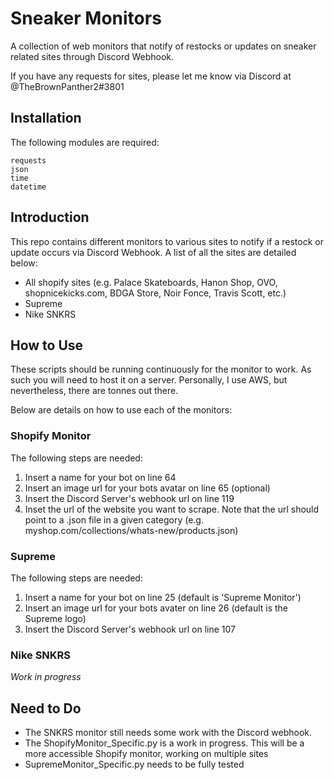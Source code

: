 # Sneaker Monitors
A collection of web monitors that notify of restocks or updates on sneaker related sites through Discord Webhook.

If you have any requests for sites, please let me know via Discord at @TheBrownPanther2#3801

## Installation
The following modules are required:
```
requests
json
time
datetime
```

## Introduction

This repo contains different monitors to various sites to notify if a restock or update occurs via Discord Webhook. A list of all the sites are detailed below:
- All shopify sites (e.g. Palace Skateboards, Hanon Shop, OVO, shopnicekicks.com, BDGA Store, Noir Fonce, Travis Scott, etc.)
- Supreme
- Nike SNKRS

## How to Use

These scripts should be running continuously for the monitor to work. As such you will need to host it on a server. Personally, I use AWS, but nevertheless, there are tonnes out there. 

Below are details on how to use each of the monitors:

### Shopify Monitor
The following steps are needed:
1. Insert a name for your bot on line 64
2. Insert an image url for your bots avatar on line 65 (optional)
3. Insert the Discord Server's webhook url on line 119
4. Inset the url of the website you want to scrape. Note that the url should point to a .json file in a given category (e.g. myshop.com/collections/whats-new/products.json)

### Supreme
The following steps are needed:
1. Insert a name for your bot on line 25 (default is 'Supreme Monitor')
2. Insert an image url for your bots avater on line 26 (default is the Supreme logo)
3. Insert the Discord Server's webhook url on line 107

### Nike SNKRS
*Work in progress*

## Need to Do

- The SNKRS monitor still needs some work with the Discord webhook.
- The ShopifyMonitor_Specific.py is a work in progress. This will be a more accessible Shopify monitor, working on multiple sites
- SupremeMonitor_Specific.py needs to be fully tested
